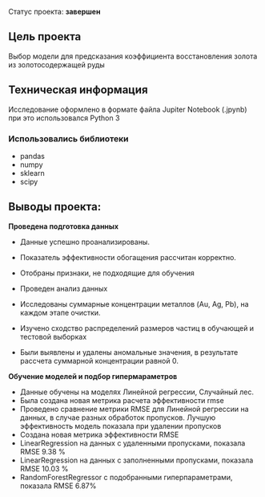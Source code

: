 Статус проекта: **завершен**

## Цель проекта
Выбор модели для предсказания коэффициента восстановления золота из золотосодержащей руды

## Техническая информация

Исследование оформлено в формате файла Jupiter Notebook (.jpynb)
при это использовался Python 3

### Использовались библиотеки
- pandas
- numpy
- sklearn
- scipy

## Выводы проекта:
**Проведена подготовка данных**
- Данные успешно проанализированы.
- Показатель эффективности обогащения рассчитан корректно.
- Отобраны признаки, не подходящие для обучения
- Проведен анализ данных
- Исследованы суммарные концентрации металлов (Au, Ag, Pb), на каждом этапе очистки.
- Изучено сходство распределений размеров частиц в обучающей и тестовой выборках

- Были выявлены и удалены аномальные значения, в результате рассчета суммарной концентрации равной 0.

**Обучение моделей и подбор гипермараметров**
- Данные обучены на моделях Линейной регрессии, Случайный лес.
- Была создана новая метрика расчета эффективности rmse
- Проведено сравнение метрики RMSE для Линейной регрессии на данных, в случае разных обработок пропусков. Лучшую эффективность модель показала при удалении пропусков
- Создана новая метрика эффективности RMSE
- LinearRegression на данных с удаленными пропусками, показала RMSE 9.38 %
- LinearRegression на данных с заполненными пропусками, показала RMSE 10.03 %
- RandomForestRegressor с подобранными гиперпараметрами, показала RMSE 6.87%
